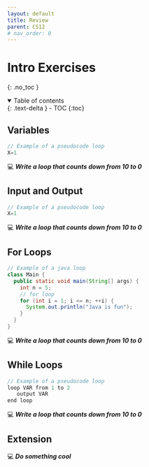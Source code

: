 ```yaml
---
layout: default
title: Review
parent: CS12
# nav_order: 0
---
```


# Intro Exercises
{: .no_toc }

<details open markdown="block">
  <summary>
    Table of contents
  </summary>
  {: .text-delta }
- TOC
{:toc}
</details>

## Variables
```java
// Example of a pseudocode loop
X=1
```

💻 ***Write a loop that counts down from 10 to 0***


## Input and Output
```java
// Example of a pseudocode loop
X=1
```

💻 ***Write a loop that counts down from 10 to 0***


## For Loops
```java
// Example of a java loop
class Main {
  public static void main(String[] args) {
    int n = 5;
    // for loop  
    for (int i = 1; i <= n; ++i) {
      System.out.println("Java is fun");
    }
  }
}
```

💻 ***Write a loop that counts down from 10 to 0***

## While Loops
```java
// Example of a pseudocode loop
loop VAR from 1 to 2
   output VAR
end loop
```

💻 ***Write a loop that counts down from 10 to 0***

## Extension

💻 ***Do something cool***


